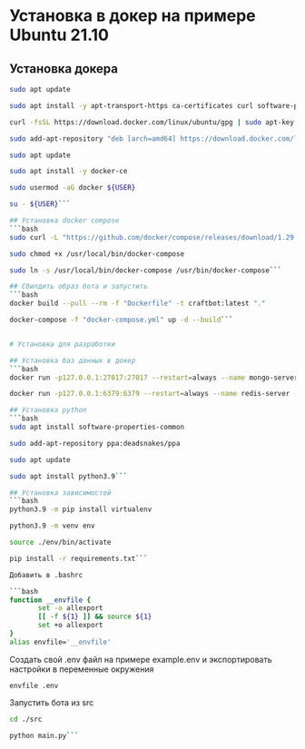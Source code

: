 # Установка в докер на примере Ubuntu 21.10

## Установка докера
```bash
sudo apt update

sudo apt install -y apt-transport-https ca-certificates curl software-properties-common

curl -fsSL https://download.docker.com/linux/ubuntu/gpg | sudo apt-key add -

sudo add-apt-repository "deb [arch=amd64] https://download.docker.com/linux/ubuntu focal stable"

sudo apt update

sudo apt install -y docker-ce

sudo usermod -aG docker ${USER}

su - ${USER}```

## Установка docker compose
```bash
sudo curl -L "https://github.com/docker/compose/releases/download/1.29.2/docker-compose-$(uname -s)-$(uname -m)" -o /usr/local/bin/docker-compose

sudo chmod +x /usr/local/bin/docker-compose

sudo ln -s /usr/local/bin/docker-compose /usr/bin/docker-compose```

## Сбилдить образ бота и запустить
```bash
docker build --pull --rm -f "Dockerfile" -t craftbot:latest "."

docker-compose -f "docker-compose.yml" up -d --build```


# Установка для разработки

## Установка баз данных в докер
```bash
docker run -p127.0.0.1:27017:27017 --restart=always --name mongo-server -d mongo:4.2

docker run -p127.0.0.1:6379:6379 --restart=always --name redis-server -d redis:latest```

## Установка python
```bash
sudo apt install software-properties-common

sudo add-apt-repository ppa:deadsnakes/ppa

sudo apt update

sudo apt install python3.9```

## Установка зависимостей
```bash
python3.9 -m pip install virtualenv

python3.9 -m venv env

source ./env/bin/activate

pip install -r requirements.txt```

Добавить в .bashrc

```bash
function __envfile {
       set -o allexport
       [[ -f ${1} ]] && source ${1}
       set +o allexport
}
alias envfile='__envfile'
```

Создать свой .env файл на примере example.env и экспортировать настройки в переменные окружения

`envfile .env`

Запустить бота из src
```bash
cd ./src

python main.py```
